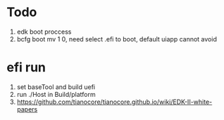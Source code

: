 # Todo
1. edk boot proccess
2. bcfg boot mv 1 0, need select .efi to boot, default uiapp cannot avoid

# efi run
1. set baseTool and build uefi
2. run ./Host in Build/platform 
3. https://github.com/tianocore/tianocore.github.io/wiki/EDK-II-white-papers